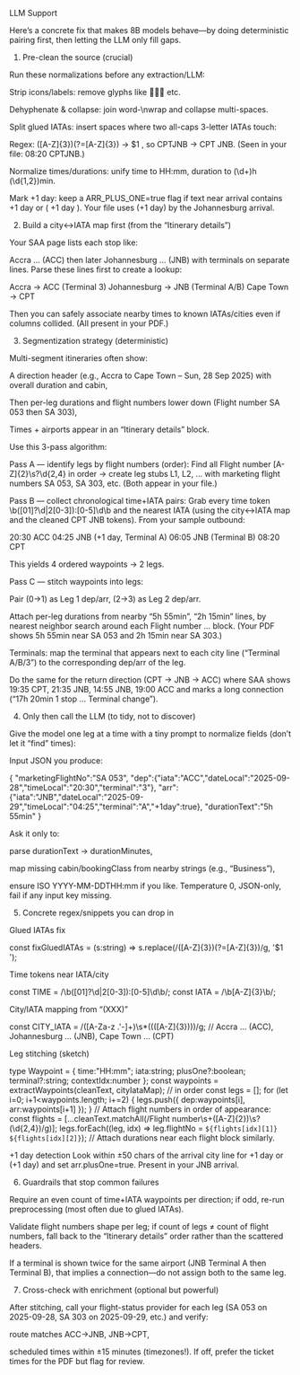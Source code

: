 LLM Support

Here’s a concrete fix that makes 8B models behave—by doing deterministic pairing first, then letting the LLM only fill gaps.

1) Pre-clean the source (crucial)

Run these normalizations before any extraction/LLM:

Strip icons/labels: remove glyphs like  etc.

Dehyphenate & collapse: join word-\nwrap and collapse multi-spaces.

Split glued IATAs: insert spaces where two all-caps 3-letter IATAs touch:

Regex: ([A-Z]{3})(?=[A-Z]{3}) → $1 , so CPTJNB → CPT JNB. (Seen in your file: 08:20 CPTJNB.) 

Normalize times/durations: unify time to HH:mm, duration to (\d+)h (\d{1,2})min.

Mark +1 day: keep a ARR_PLUS_ONE=true flag if text near arrival contains +1 day or ( +1 day ). Your file uses (+1 day) by the Johannesburg arrival. 

2) Build a city↔IATA map first (from the “Itinerary details”)

Your SAA page lists each stop like:

Accra … (ACC) then later Johannesburg … (JNB) with terminals on separate lines. Parse these lines first to create a lookup:

Accra -> ACC (Terminal 3)
Johannesburg -> JNB (Terminal A/B)
Cape Town -> CPT


Then you can safely associate nearby times to known IATAs/cities even if columns collided. (All present in your PDF.) 

3) Segmentization strategy (deterministic)

Multi-segment itineraries often show:

A direction header (e.g., Accra to Cape Town – Sun, 28 Sep 2025) with overall duration and cabin,

Then per-leg durations and flight numbers lower down (Flight number SA 053 then SA 303),

Times + airports appear in an “Itinerary details” block.

Use this 3-pass algorithm:

Pass A — identify legs by flight numbers (order):
Find all Flight number [A-Z]{2}\s?\d{2,4} in order → create leg stubs L1, L2, … with marketing flight numbers SA 053, SA 303, etc. (Both appear in your file.) 

Pass B — collect chronological time+IATA pairs:
Grab every time token \b([01]?\d|2[0-3]):[0-5]\d\b and the nearest IATA (using the city↔IATA map and the cleaned CPT JNB tokens). From your sample outbound:

20:30 ACC
04:25 JNB (+1 day, Terminal A)
06:05 JNB (Terminal B)
08:20 CPT


This yields 4 ordered waypoints → 2 legs. 

Pass C — stitch waypoints into legs:

Pair (0→1) as Leg 1 dep/arr, (2→3) as Leg 2 dep/arr.

Attach per-leg durations from nearby “5h 55min”, “2h 15min” lines, by nearest neighbor search around each Flight number … block. (Your PDF shows 5h 55min near SA 053 and 2h 15min near SA 303.) 

Terminals: map the terminal that appears next to each city line (“Terminal A/B/3”) to the corresponding dep/arr of the leg.

Do the same for the return direction (CPT → JNB → ACC) where SAA shows 19:35 CPT, 21:35 JNB, 14:55 JNB, 19:00 ACC and marks a long connection (“17h 20min 1 stop … Terminal change”). 

4) Only then call the LLM (to tidy, not to discover)

Give the model one leg at a time with a tiny prompt to normalize fields (don’t let it “find” times):

Input JSON you produce:

{
  "marketingFlightNo":"SA 053",
  "dep":{"iata":"ACC","dateLocal":"2025-09-28","timeLocal":"20:30","terminal":"3"},
  "arr":{"iata":"JNB","dateLocal":"2025-09-29","timeLocal":"04:25","terminal":"A","+1day":true},
  "durationText":"5h 55min"
}


Ask it only to:

parse durationText → durationMinutes,

map missing cabin/bookingClass from nearby strings (e.g., “Business”),

ensure ISO YYYY-MM-DDTHH:mm if you like.
Temperature 0, JSON-only, fail if any input key missing.

5) Concrete regex/snippets you can drop in

Glued IATAs fix

const fixGluedIATAs = (s:string) => s.replace(/([A-Z]{3})(?=[A-Z]{3})/g, '$1 ');


Time tokens near IATA/city

const TIME = /\b([01]?\d|2[0-3]):[0-5]\d\b/;
const IATA = /\b[A-Z]{3}\b/;


City/IATA mapping from “(XXX)”

const CITY_IATA = /([A-Za-z .'-]+)\s*\((([A-Z]{3}))\)/g;
// Accra ... (ACC), Johannesburg ... (JNB), Cape Town ... (CPT)


Leg stitching (sketch)

type Waypoint = { time:"HH:mm"; iata:string; plusOne?:boolean; terminal?:string; contextIdx:number };
const waypoints = extractWaypoints(cleanText, cityIataMap); // in order
const legs = [];
for (let i=0; i+1<waypoints.length; i+=2) {
  legs.push({ dep:waypoints[i], arr:waypoints[i+1] });
}
// Attach flight numbers in order of appearance:
const flights = [...cleanText.matchAll(/Flight number\s+([A-Z]{2})\s?(\d{2,4})/g)];
legs.forEach((leg, idx) => leg.flightNo = `${flights[idx][1]} ${flights[idx][2]}`);
// Attach durations near each flight block similarly.


+1 day detection
Look within ±50 chars of the arrival city line for +1 day or (+1 day) and set arr.plusOne=true. Present in your JNB arrival. 

6) Guardrails that stop common failures

Require an even count of time+IATA waypoints per direction; if odd, re-run preprocessing (most often due to glued IATAs).

Validate flight numbers shape per leg; if count of legs ≠ count of flight numbers, fall back to the “Itinerary details” order rather than the scattered headers.

If a terminal is shown twice for the same airport (JNB Terminal A then Terminal B), that implies a connection—do not assign both to the same leg.

7) Cross-check with enrichment (optional but powerful)

After stitching, call your flight-status provider for each leg (SA 053 on 2025-09-28, SA 303 on 2025-09-29, etc.) and verify:

route matches ACC→JNB, JNB→CPT,

scheduled times within ±15 minutes (timezones!).
If off, prefer the ticket times for the PDF but flag for review.